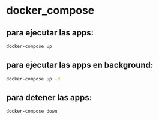 # docker_compose

## para ejecutar las apps:
 ```bash
docker-compose up
 ```


## para ejecutar las apps en background:
 ```bash
docker-compose up -d
 ```


## para detener las apps:
 ```bash
docker-compose down
 ```
